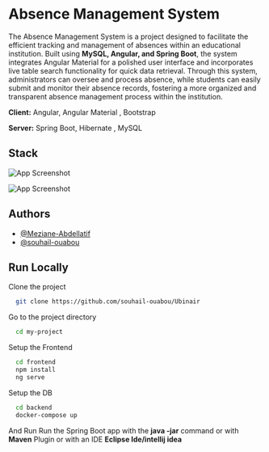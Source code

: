 
# Absence Management System

The Absence Management System is a project designed to facilitate the efficient tracking and management of absences within an educational institution. Built using **MySQL, Angular, and Spring Boot**, the system integrates Angular Material for a polished user interface and incorporates live table search functionality for quick data retrieval. Through this system, administrators can oversee and process absence, while students can easily submit and monitor their absence records, fostering a more organized and transparent absence management process within the institution.

**Client:** Angular, Angular Material , Bootstrap

**Server:** Spring Boot, Hibernate , MySQL

## Stack


![App Screenshot](https://i.ibb.co/NVdxX2B/Whats-App-Image-2023-10-29-at-00-33-35-61f3b055.jpg)

![App Screenshot](https://i.ibb.co/KDzZhhM/image.png)
## Authors

- [@Meziane-Abdellatif](https://github.com/MEZIANE-Abdellatif)
- [@souhail-ouabou](https://github.com/MEZIANE-Abdellatif)

## Run Locally


Clone the project
```bash
  git clone https://github.com/souhail-ouabou/Ubinair
```
Go to the project directory
```bash
  cd my-project
  ```

Setup the Frontend
```bash
  cd frontend
  npm install 
  ng serve
```
Setup the DB
```bash
  cd backend
  docker-compose up
  ```
And Run Run the Spring Boot app with the **java -jar** command or with **Maven** Plugin or with an IDE **Eclipse Ide/intellij idea**


